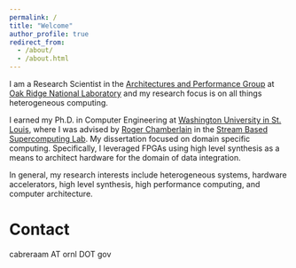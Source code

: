 ```yaml
---
permalink: /
title: "Welcome"
author_profile: true
redirect_from: 
  - /about/
  - /about.html
---
```


I am a Research Scientist in the [Architectures and Performance 
Group](https://www.ornl.gov/group/architectures-performance) at 
[Oak Ridge National
Laboratory](https://www.ornl.gov/) and my research focus is on all things 
heterogeneous computing. 

I earned my Ph.D. in Computer Engineering 
at [Washington University in St. 
Louis](https://cse.wustl.edu/Pages/default.aspx), where I was advised by [Roger
Chamberlain](https://www.cse.wustl.edu/~roger/) in the [Stream Based
Supercomputing Lab](http://sbs.wustl.edu/). My dissertation focused on
domain specific computing. Specifically, I leveraged FPGAs using high level 
synthesis as a means to architect hardware for the domain of data integration.

In general, my research interests include heterogeneous systems, hardware
accelerators, high level synthesis, high performance computing, and computer
architecture. 

Contact
======
cabreraam AT ornl DOT gov

